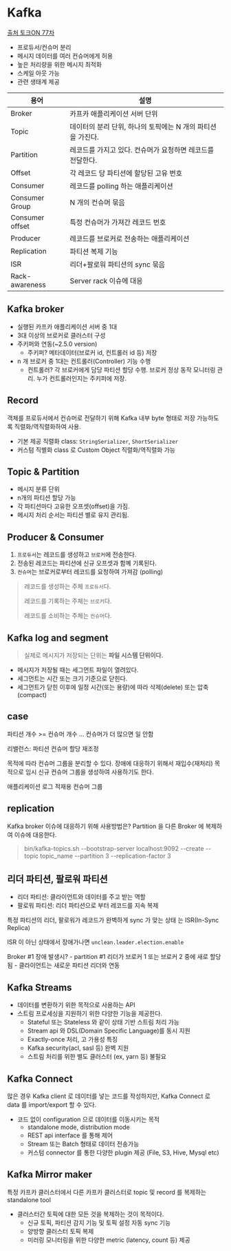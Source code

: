 # Kafka

[출처 토크ON 77차](https://www.youtube.com/watch?v=VJKZvOASvUA&list=PL9mhQYIlKEheZvqoJj_PkYGA2hhBhgha8&index=2)

- 프로듀서/컨슈머 분리
- 메시지 데이터를 여러 컨슈머에게 허용
- 높은 처리량을 위한 메시지 최적화
- 스케일 아웃 가능
- 관련 생태계 제공

| 용어 | 설명 |
| --- | --- |
| Broker | 카프카 애플리케이션 서버 단위 |
| Topic | 데이터의 분리 단위, 하나의 토픽에는 N 개의 파티션을 가진다. |
| Partition | 레코드를 가지고 있다. 컨슈머가 요청하면 레코드를 전달한다. |
| Offset | 각 레코드 당 파티션에 할당된 고유 번호 |
| Consumer | 레코드를 polling 하는 애플리케이션 |
| Consumer Group | N 개의 컨슈머 묶음 |
| Consumer offset | 특정 컨슈머가 가져간 레코드 번호 |
| Producer | 레코드를 브로커로 전송하는 애플리케이션 |
| Replication | 파티션 복제 기능 |
| ISR | 리더+팔로워 파티션의 sync 묶음 |
| Rack-awareness | Server rack 이슈에 대응 |

## Kafka broker

- 실행된 카프카 애플리케이션 서버 중 1대
- 3대 이상의 브로커로 클러스터 구성
- 주키퍼와 연동(~2.5.0 version)
  - 주키퍼? 메타데이터(브로커 id, 컨트롤러 id 등) 저장
- n 개 브로커 중 1대는 컨트롤러(Controller) 기능 수행
  - 컨트롤러? 각 브로커에게 담당 파티션 할당 수행. 브로커 정상 동작 모니터링 관리. 누가 컨트롤러인지는 주키퍼에 저장.

## Record

객체를 프로듀서에서 컨슈머로 전달하기 위해 Kafka 내부 byte 형태로 저장 가능하도록 직렬화/역직렬화하여 사용.

- 기본 제공 직렬화 class: `StringSerializer`, `ShortSerializer`
- 커스텀 직별화 class 로 Custom Object 직렬화/역직렬화 가능

## Topic & Partition

- 메시지 분류 단위
- n개의 파티션 할당 가능
- 각 파티션마다 고유한 오프셋(offset)을 가짐.
- 메시지 처리 순서는 파티션 별로 유지 관리됨.

## Producer & Consumer

1. `프로듀서`는 레코드를 생성하고 `브로커`에 전송한다.
2. 전송된 레코드는 파티션에 신규 오프셋과 함꼐 기록된다.
3. `컨슈머`는 브로커로부터 레코드를 요청하여 가져감 (polling)

> 레코드를 생성하는 주체 `프로듀서`다.
>
> 레코드를 기록하는 주체는 `브로커`다.
>
> 레코드를 소비하는 주체는 `컨슈머`다.

## Kafka log and segment

> 실제로 메시지가 저장되는 단위는 **파일 시스템 단위이다.**

- 메시지가 저장될 때는 세그먼트 파일이 열려있다.
- 세그먼트는 시간 또는 크기 기준으로 닫힌다.
- 세그먼트가 닫힌 이후에 일정 시간(또는 용량)에 따라 삭제(delete) 또는 압축(compact)

## case

파티션 개수 >= 컨슈머 개수 ... 컨슈머가 더 많으면 일 안함

리밸런스: 파티션 컨슈머 할당 재조정

목적에 따라 컨슈머 그룹을 분리할 수 있다. 장애에 대응하기 위해서 재입수(재처리) 목적으로 임시 신규 컨슈머 그룹을 생성하여 사용하기도 한다.

애플리케이션 로그 적재용 컨슈머 그룹

## replication

Kafka broker 이슈에 대응하기 위해 사용방법은?  Partition 을 다른 Broker 에 복제하여 이슈에 대응한다.

> bin/kafka-topics.sh --bootstrap-server localhost:9092 --create --topic topic_name --partition 3 --replication-factor 3

## 리더 파티션, 팔로워 파티션

- 리더 파티션: 클라이언트와 데이터를 주고 받는 역할
- 팔로워 파티션: 리더 파티션으로 부터 레코드를 지속 복제

특정 파티션의 리더, 팔로워가 레코드가 완벽하게 sync 가 맞는 상태 는 ISR(In-Sync Replica)

ISR 이 아닌 상태에서 장애가나면 `unclean.leader.election.enable`

Broker #1 장애 발생시?
    - partition #1 리더가 브로커 1 또는 브로커 2 중에 새로 할당 됨
    - 클라이언트는 새로운 파티션 리더와 연동

## Kafka Streams

- 데이터를 변환하기 위한 목적으로 사용하는 API
- 스트림 프로세싱을 지원하기 위한 다양한 기능을 제공한다.
  - Stateful 또는 Stateless 와 같이 상태 기반 스트림 처리 가능
  - Stream api 와 DSL(Domain Specific Language)를 동시 지원
  - Exactly-once 처리, 고 가용성 특징
  - Kafka security(acl, sasl 등) 완벽 지원
  - 스트림 처리를 위한 별도 클러스터 (ex, yarn 등) 불필요

## Kafka Connect

많은 경우 Kafka client 로 데이터를 넣는 코드를 작성하지만, Kafka Connect 로 data 를 import/export 할 수 있다.

- 코드 없이 configuration 으로 데이터를 이동시키는 목적
  - standalone mode, distribution mode
  - REST api interface 를 통해 제어
  - Stream 또는 Batch 형태로 데이터 전송가능
  - 커스텀 connector 를 통한 다양한 plugin 제공 (File, S3, Hive, Mysql etc)

## Kafka Mirror maker

특정 카프카 클러스터에서 다른 카프카 클러스터로 topic 및 record 를 복제하는 standalone tool

- 클러스터간 토픽에 대한 모든 것을 복제하는 것이 목적이다.
  - 신규 토픽, 파티션 감지 기능 및 토픽 설정 자동 sync 기능
  - 양방향 클러스터 토픽 복제
  - 미러링 모니터링을 위한 다양한 metric (latency, count 등) 제공
